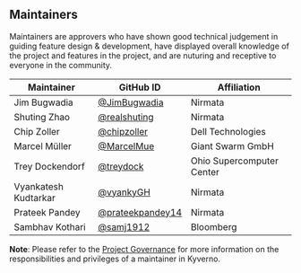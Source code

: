 ## Maintainers

Maintainers are approvers who have shown good technical judgement in guiding feature design & development, have displayed overall knowledge of the project and features in the project, and are nuturing and receptive to everyone in the community.

| Maintainer            | GitHub ID                                              | Affiliation               |
| --------------------- | ------------------------------------------------------ | ------------------------- |
| Jim Bugwadia          | [@JimBugwadia](https://github.com/JimBugwadia)         | Nirmata                   |
| Shuting Zhao          | [@realshuting](https://github.com/realshuting)         | Nirmata                   |
| Chip Zoller           | [@chipzoller](https://github.com/chipzoller)           | Dell Technologies         |
| Marcel Müller         | [@MarcelMue](https://github.com/MarcelMue)             | Giant Swarm GmbH          |
| Trey Dockendorf       | [@treydock](https://github.com/treydock)               | Ohio Supercomputer Center |
| Vyankatesh Kudtarkar  | [@vyankyGH](https://github.com/vyankyGH)               | Nirmata                   |
| Prateek Pandey        | [@prateekpandey14](https://github.com/prateekpandey14) | Nirmata                   |
| Sambhav Kothari       | [@samj1912](https://github.com/samj1912)               | Bloomberg                 |


**Note**: Please refer to the [Project Governance](https://main.kyverno.io/community//project-governance/) for more information on the responsibilities and privileges of a maintainer in Kyverno.
